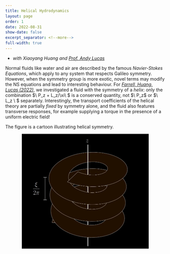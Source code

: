 ```yaml
---
title: Helical Hydrodynamics
layout: page
order: 1
date: 2022-08-31
show-date: false
excerpt_separator: <!--more-->
full-width: true
---
```


- *with Xiaoyang Huang and [Prof. Andy Lucas](https://alucasphys.com)*

Normal fluids like water and air are described by the famous *Navier-Stokes Equations*, which apply to any system that respects Galileo symmetry.  However, when the symmetry group is more exotic, novel terms may modify the NS equations and lead to interesting behaviour.  For <a href = "https://arxiv.org/abs/2208.12269" target = "_blank">*Farrell, Huang, Lucas (2022)*</a>, we investigated a fluid with the symmetry of a *helix*: only the combination $\ P_z + L_z/\xi\ $  is a conserved quantity, not  $\ P_z\$   or  $\ L_z \ $ separately.  Interestingly, the transport coefficients of the helical theory are partially *fixed* by symmetry alone, and the fluid also features transverse responses, for example supplying a torque in the presence of a uniform electric field!

The figure is a cartoon illustrating helical symmetry.


<div style="margin-top:10px;margin-bottom:10px">
<center>
<img src = "/assets/img/helix_dark.png" style="min-width:400px;width:50%;margin-bottom:20px">
</center>
</div>
